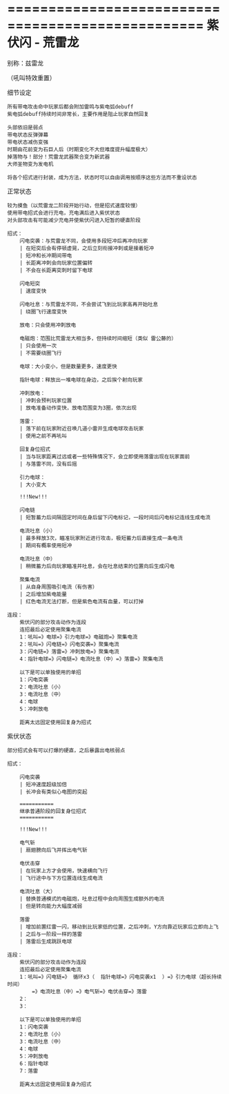 ==================================================
				  紫伏闪 - 荒雷龙
==================================================

  别称：兹雷龙

（吼叫特效重置）

细节设定
	
	所有带电攻击命中玩家后都会附加雷鸣与紫电弧debuff
	紫电弧debuff持续时间非常长，主要作用是阻止玩家自然回复

	头部依旧是弱点
	带电状态反弹弹幕
	带电状态减伤变强
	时期由花前变为石巨人后（时期变化不大但难度提升幅度极大）
	掉落物与！部分！荒雷龙武器聚合变为新武器
	大师圣物变为发电机

	将各个招式进行封装，成为方法，状态时可以自由调用按顺序这些方法而不重设状态

正常状态

	较为摸鱼（以荒雷龙二阶段开始行动，但是招式速度较慢）
	使用带电招式会进行充电，充电满后进入紫伏状态
	对头部攻击有可能减少充电并使紫伏闪进入短暂的硬直阶段

	招式：
		闪电突袭：与荒雷龙不同，会使用多段短冲后再冲向玩家
		| 在短突后会有停顿虚晃，之后立刻衔接冲刺或是接着短冲
		| 短冲和长冲期间带电
		| 长距离冲刺会向玩家位置偏转
		| 不会在长距离突刺时留下电球

		闪电短突
		| 速度变快
		
		闪电吐息：与荒雷龙不同，不会尝试飞到比玩家高再开始吐息
		| 绕圈飞行速度变快

		放电：只会使用冲刺放电

		电磁炮：范围比荒雷龙大相当多，但持续时间缩短（类似 雷公藤的）
		| 只会使用一次
		| 不需要绕圈飞行

		电球：大小变小，但是数量更多，速度更快

		指针电球：释放出一堆电球在身边，之后挨个射向玩家

		冲刺放电：
		| 冲刺会预判玩家位置
		| 放电准备动作变快，放电范围变为3圈，依次出现

		落雷：
		| 落下前在玩家附近召唤几道小雷并生成电球攻击玩家
		| 使用之前不再吼叫

		回复身位招式
		| 当与玩家距离过远或者一些特殊情况下，会立即使用落雷出现在玩家面前
		| 与落雷不同，没有后摇

		引力电球：
		| 大小变大

		!!!New!!!

		闪电链
		| 短暂蓄力后间隔固定时间在身后留下闪电标记，一段时间后闪电标记连线生成电流

		电流吐息（小）
		| 最多释放3次，瞄准玩家附近进行攻击，极短蓄力后直接生成一条电流
		| 期间有概率使用短冲

		电流吐息（中）
		| 稍微蓄力后向玩家瞄准并吐息，会在吐息结束的位置向后生成闪电

		聚集电流
		| 从自身周围吸引电流（有伤害）
		| 之后增加紫电能量
		| 红色电流无法打断，但是紫色电流有血量，可以打掉

	连段：
		紫伏闪的部分攻击动作为连段
		连招最后必定使用聚集电流
		1：吼叫=》电球=》引力电球=》电磁炮=》聚集电流
		2：吼叫=》闪电链=》闪电突袭=》聚集电流
		3：闪电链=》落雷=》冲刺放电=》聚集电流
		4：指针电球=》闪电链=》电流吐息（中）=》落雷=》聚集电流

		以下是可以单独使用的单招
		1：闪电突袭
		2：电流吐息（小）
		3：电流吐息（中）
		4：电球
		5：冲刺放电

		距离太远固定使用回复身为招式

紫伏状态

	部分招式会有可以打爆的硬直，之后暴露出电核弱点

	招式：

		闪电突袭
		| 短冲速度超级加倍
		| 长冲会有类似心电图的突起

		===========
		继承普通阶段的回复身位招式
		===========

		!!!New!!!

		电气斩
		| 扇翅膀向后飞并挥出电气斩

		电伏击穿
		| 在玩家上方才会使用，快速横向飞行
		| 飞行途中与下方位置连线生成电流

		电流吐息（大）
		| 替换普通模式的电磁炮，吐息过程中会向周围生成额外的电流
		| 但是转向能力大幅度减弱

		落雷
		| 增加前置红雷一闪，移动到比玩家低的位置，之后冲刺，Y方向靠近玩家后立即向上飞
		| 之后与一阶段一样的落雷
		| 落雷后生成跳跃电球

	连段：
		紫伏闪的部分攻击动作为连段
		连招最后必定使用聚集电流
		1：吼叫=》闪电链=》 循环x3（  指针电球=》闪电突袭x1  ）=》引力电球（超长持续时间）
			=》电流吐息（中）=》电气斩=》电伏击穿=》落雷
		2：
		3：

		以下是可以单独使用的单招
		1：闪电突袭
		2：电流吐息（小）
		3：电流吐息（中）
		4：电球
		5：冲刺放电
		6：指针电球
		7：落雷

		距离太远固定使用回复身为招式
